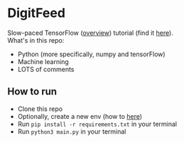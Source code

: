 # DigitFeed

Slow-paced TensorFlow ([overview](https://www.tensorflow.org/versions/r0.10/get_started/basic_usage.html#overview)) tutorial (find it [here](https://www.tensorflow.org/versions/r0.9/tutorials/mnist/beginners/index.html)).<br>
What's in this repo:

- Python (more specifically, numpy and tensorFlow)
- Machine learning
- LOTS of comments

## How to run

- Clone this repo
- Optionally, create a new env (how to [here](http://docs.python-guide.org/en/latest/dev/virtualenvs/))
- Run `pip install -r requirements.txt` in your terminal
- Run `python3 main.py` in your terminal

